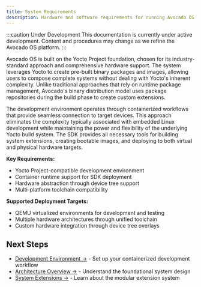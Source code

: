 ```yaml
---
title: System Requirements
description: Hardware and software requirements for running Avocado OS and the SDK.
---
```


:::caution Under Development
This documentation is currently under active development. Content and procedures may change as we refine the Avocado OS platform.
:::

Avocado OS is built on the Yocto Project foundation, chosen for its industry-standard approach and comprehensive hardware support. The system leverages Yocto to create pre-built binary packages and images, allowing users to compose complete systems without dealing with Yocto's inherent complexity. Unlike traditional approaches that rely on runtime package management, Avocado's binary distribution model uses package repositories during the build phase to create custom extensions.

The development environment operates through containerized workflows that provide seamless connection to target devices. This approach eliminates the complexity typically associated with embedded Linux development while maintaining the power and flexibility of the underlying Yocto build system. The SDK provides all necessary tools for building system extensions, creating bootable images, and deploying to both virtual and physical hardware targets.

**Key Requirements:**
- Yocto Project-compatible development environment
- Container runtime support for SDK deployment
- Hardware abstraction through device tree support
- Multi-platform toolchain compatibility

**Supported Deployment Targets:**
- QEMU virtualized environments for development and testing
- Multiple hardware architectures through unified toolchain
- Custom hardware integration through device tree overlays

## Next Steps

- [Development Environment →](./development-environment) - Set up your containerized development workflow
- [Architecture Overview →](./architecture-overview) - Understand the foundational system design
- [System Extensions →](./system-extensions) - Learn about the modular extension system
